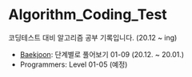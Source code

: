 # Algorithm_Coding_Test
코딩테스트 대비 알고리즘 공부 기록입니다. (20.12 ~ ing)

* [Baekjoon](https://github.com/DieKim/Algorithm_CodingTest/tree/main/Baekjoon): 단계별로 풀어보기 01-09 (20.12. ~ 20.01.) 
* Programmers: Level 01-05 (예정)




